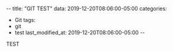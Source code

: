 --
title: "GIT TEST"
data: 2019-12-20T08:06:00-05:00
categories:
- Git
tags: 
- git
- test
last_modified_at: 2019-12-20T08:06:00-05:00
--


TEST


